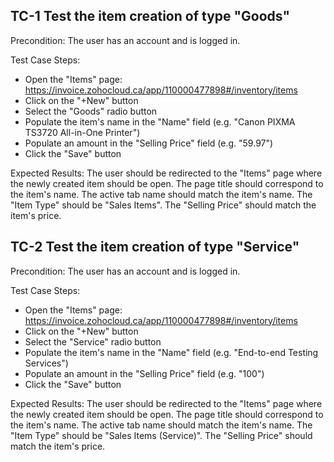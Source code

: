 ﻿## TC-1 Test the item creation of type "Goods" 
Precondition: The user has an account and is logged in.

Test Case Steps:
- Open the "Items" page: https://invoice.zohocloud.ca/app/110000477898#/inventory/items
- Click on the "+New" button
- Select the "Goods" radio button
- Populate the item's name in the "Name" field (e.g. "Canon PIXMA TS3720 All-in-One Printer")
- Populate an amount in the "Selling Price" field (e.g. "59.97")
- Click the "Save" button

Expected Results:
The user should be redirected to the "Items" page where the newly created item should be open.
The page title should correspond to the item's name.
The active tab name should match the item's name.
The "Item Type" should be "Sales Items".
The "Selling Price" should match the item's price.


## TC-2 Test the item creation of type "Service"
Precondition: The user has an account and is logged in.

Test Case Steps:
- Open the "Items" page: https://invoice.zohocloud.ca/app/110000477898#/inventory/items
- Click on the "+New" button
- Select the "Service" radio button
- Populate the item's name in the "Name" field (e.g. "End-to-end Testing Services")
- Populate an amount in the "Selling Price" field (e.g. "100")
- Click the "Save" button

Expected Results:
The user should be redirected to the "Items" page where the newly created item should be open.
The page title should correspond to the item's name.
The active tab name should match the item's name.
The "Item Type" should be "Sales Items (Service)".
The "Selling Price" should match the item's price.